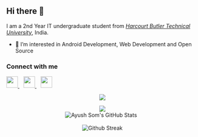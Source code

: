 ## Hi there 👋
I am a 2nd Year IT undergraduate student from <a href="hbtu.ac.in">_Harcourt Butler Technical University_</a>, India.<br>

- 👀 I’m interested in Android Development, Web Development and Open Source

### Connect with me
<p>
  <a href="https://twitter.com/AyushSom6">
    <img width="30px" src="https://www.vectorlogo.zone/logos/twitter/twitter-official.svg" />
  </a>&ensp;
  <a href="https://www.linkedin.com/in/ayushsom/">
    <img width="30px" src="https://www.vectorlogo.zone/logos/linkedin/linkedin-icon.svg" />
  </a>&ensp;
  <a href="https://www.instagram.com/its_awsom/">
    <img width="30px" src="https://www.vectorlogo.zone/logos/instagram/instagram-icon.svg" />
  </a>
</p>

<p align="center">
<p align="center"> <img src="https://komarev.com/ghpvc/?username=ayushsom1&color=red" /> </p>
</p>


<p align="center">
  <img src="https://github-readme-stats.vercel.app/api/top-langs/?username=ayushsom1&title_color=f0883e&text_color=c9d1d9&bg_color=0d1117&hide_border=true&hide=html&layout=compact&langs_count=7">
  <br />
  <img alt="Ayush Som's GitHub Stats" src="https://github-readme-stats-six-flame.vercel.app/api?username=ayushsom1&show_icons=true&hide_border=false&theme=tokyonight" />&ensp;
  <br />
  <br />
<img src="https://github-readme-streak-stats.herokuapp.com?user=ayushsom1&theme=tokyonight&date_format=M%20j%5B%2C%20Y%5D" alt="Github Streak">
</p>


